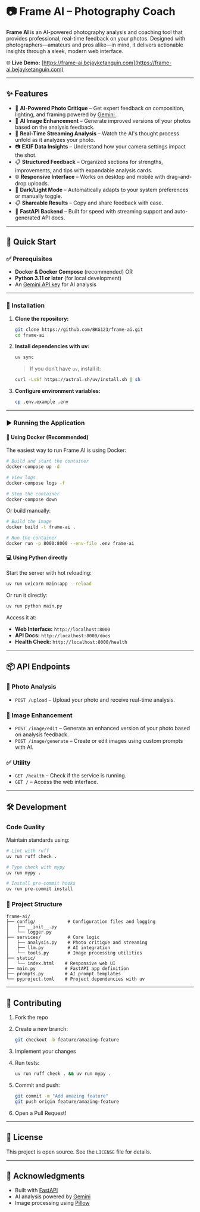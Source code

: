 # 📷 **Frame AI – Photography Coach**

**Frame AI** is an AI-powered photography analysis and coaching tool that provides professional, real-time feedback on your photos. Designed with photographers—amateurs and pros alike—in mind, it delivers actionable insights through a sleek, modern web interface.

🌐 **Live Demo:** [https://frame-ai.bejayketanguin.com](https://frame-ai.bejayketanguin.com)

---

## ✨ Features

* 📸 **AI-Powered Photo Critique** – Get expert feedback on composition, lighting, and framing powered by [Gemini ](https://aistudio.google.com/welcome).
* 🎨 **AI Image Enhancement** – Generate improved versions of your photos based on the analysis feedback.
* 🔄 **Real-Time Streaming Analysis** – Watch the AI's thought process unfold as it analyzes your photo.
* 📷 **EXIF Data Insights** – Understand how your camera settings impact the shot.
* 📋 **Structured Feedback** – Organized sections for strengths, improvements, and tips with expandable analysis cards.
* 🌐 **Responsive Interface** – Works on desktop and mobile with drag-and-drop uploads.
* 🌙 **Dark/Light Mode** – Automatically adapts to your system preferences or manually toggle.
* 📋 **Shareable Results** – Copy and share feedback with ease.
* 🚀 **FastAPI Backend** – Built for speed with streaming support and auto-generated API docs.

---

## 🚀 Quick Start

### ✅ Prerequisites

* **Docker & Docker Compose** (recommended) OR
* **Python 3.11 or later** (for local development)
* An [Gemini API key](https://aistudio.google.com/welcome) for AI analysis

---

### 📂 Installation

1. **Clone the repository:**

   ```bash
   git clone https://github.com/BKG123/frame-ai.git
   cd frame-ai
   ```

2. **Install dependencies with uv:**

   ```bash
   uv sync
   ```

   > If you don’t have `uv`, install it:

   ```bash
   curl -LsSf https://astral.sh/uv/install.sh | sh
   ```

3. **Configure environment variables:**

   ```bash
   cp .env.example .env
   ```

---

### ▶ Running the Application

#### 🐳 Using Docker (Recommended)

The easiest way to run Frame AI is using Docker:

```bash
# Build and start the container
docker-compose up -d

# View logs
docker-compose logs -f

# Stop the container
docker-compose down
```

Or build manually:

```bash
# Build the image
docker build -t frame-ai .

# Run the container
docker run -p 8000:8000 --env-file .env frame-ai
```

#### 💻 Using Python directly

Start the server with hot reloading:

```bash
uv run uvicorn main:app --reload
```

Or run it directly:

```bash
uv run python main.py
```

Access it at:

* **Web Interface:** `http://localhost:8000`
* **API Docs:** `http://localhost:8000/docs`
* **Health Check:** `http://localhost:8000/health`

---

## 📦 API Endpoints

### 📸 Photo Analysis

* `POST /upload` – Upload your photo and receive real-time analysis.

### 🎨 Image Enhancement

* `POST /image/edit` – Generate an enhanced version of your photo based on analysis feedback.
* `POST /image/generate` – Create or edit images using custom prompts with AI.

### ✅ Utility

* `GET /health` – Check if the service is running.
* `GET /` – Access the web interface.

---

## 🛠 Development

### Code Quality

Maintain standards using:

```bash
# Lint with ruff
uv run ruff check .

# Type check with mypy
uv run mypy .

# Install pre-commit hooks
uv run pre-commit install
```

### 📂 Project Structure

```
frame-ai/
├── config/            # Configuration files and logging
│   ├── __init__.py
│   └── logger.py
├── services/          # Core logic
│   ├── analysis.py    # Photo critique and streaming
│   ├── llm.py         # AI integration
│   └── tools.py       # Image processing utilities
├── static/
│   └── index.html    # Responsive web UI
├── main.py           # FastAPI app definition
├── prompts.py        # AI prompt templates
└── pyproject.toml    # Project dependencies with uv
```

---

## 🤝 Contributing

1. Fork the repo
2. Create a new branch:

   ```bash
   git checkout -b feature/amazing-feature
   ```
3. Implement your changes
4. Run tests:

   ```bash
   uv run ruff check . && uv run mypy .
   ```
5. Commit and push:

   ```bash
   git commit -m "Add amazing feature"
   git push origin feature/amazing-feature
   ```
6. Open a Pull Request!

---

## 📄 License

This project is open source. See the `LICENSE` file for details.

---

## 🙏 Acknowledgments

* Built with [FastAPI](https://fastapi.tiangolo.com/)
* AI analysis powered by [Gemini](https://gemini.google.com/app)
* Image processing using [Pillow](https://python-pillow.org/)

